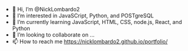 - 👋 Hi, I’m @NickLombardo2
- 👀 I’m interested in JavaSCript, Python, and POSTgreSQL
- 🌱 I’m currently learning JavaScript, HTML, CSS, node.js, React, and Python
- 💞️ I’m looking to collaborate on ...
- 📫 How to reach me https://nicklombardo2.github.io/portfolio/

<!---
NickLombardo2/NickLombardo2 is a ✨ special ✨ repository because its `README.md` (this file) appears on your GitHub profile.
You can click the Preview link to take a look at your changes.
--->
